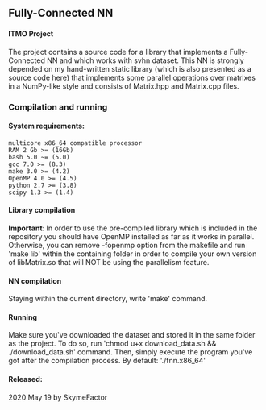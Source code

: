## Fully-Connected NN
#### ITMO Project
The project contains a source code for a library that implements a Fully-Connected NN and which works with svhn dataset.
This NN is strongly depended on my hand-written static library (which is also presented as a source code here)
that implements some parallel operations over matrixes in a NumPy-like style and consists of Matrix.hpp and Matrix.cpp files.
### Compilation and running
#### System requirements:
    multicore x86_64 compatible processor
    RAM 2 Gb >= (16Gb)
    bash 5.0 ~= (5.0)
    gcc 7.0 >= (8.3)
    make 3.0 >= (4.2)
    OpenMP 4.0 >= (4.5)
    python 2.7 >= (3.8)
    scipy 1.3 >= (1.4)
#### Library compilation
**Important**: In order to use the pre-compiled library which is included in the repository you should have OpenMP installed 
as far as it works in parallel. Otherwise, you can remove -fopenmp option from the makefile and run 'make lib' within the 
containing folder in order to compile your own version of libMatrix.so that will NOT be using the parallelism feature.
#### NN compilation
Staying within the current directory, write 'make' command.
#### Running
Make sure you've downloaded the dataset and stored it in the same folder as the project.
To do so, run 'chmod u+x download_data.sh && ./download_data.sh' command.
Then, simply execute the program you've got after the compilation process.
By default: './fnn.x86_64'

#### Released:
2020 May 19 by SkymeFactor
